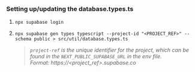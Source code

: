 ### Setting up/updating the database.types.ts

1. `npx supabase login`

2. `npx supabase gen types typescript --project-id "<PROJECT_REF>" --schema public > src/util/database.types.ts`
   > _`project-ref` is the unique identifier for the project, which can be found in the `NEXT_PUBLIC_SUPABASE_URL` in the env file.  
   > Format: https://<project_ref>.supabase.co_
